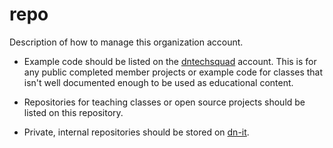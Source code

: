 # repo

Description of how to manage this organization account.

- Example code should be listed on the [dntechsquad](https://github.com/dntechsquad) account. This is for any public completed member projects or example code for classes that isn't well documented enough to be used as educational content.

- Repositories for teaching classes or open source projects should be listed on this repository.

- Private, internal repositories should be stored on [dn-it](https://github.com/dn-it/).
